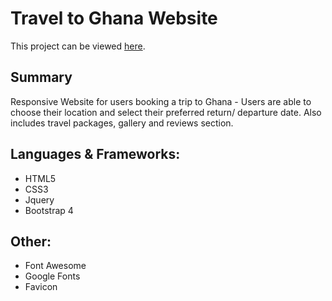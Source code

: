 # Travel to Ghana Website

This project can be viewed [here](https://noelledons.github.io/travel-to-ghana/).

## Summary
Responsive Website for users booking a trip to Ghana - Users are able to choose their location and select their preferred return/ departure date. Also includes travel packages, gallery and reviews section.

## Languages & Frameworks:
- HTML5
- CSS3
- Jquery
- Bootstrap 4

## Other:
- Font Awesome
- Google Fonts
- Favicon
